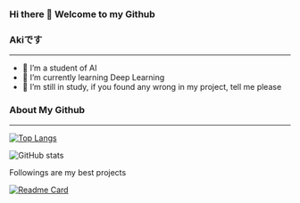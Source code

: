 ### Hi there 👋 Welcome to my Github


### Akiです

------

- 🔭 I’m a student of AI
- 🌱 I’m currently learning Deep Learning
- 👯 I’m still in study, if you found any wrong in my project, tell me please

### About My Github

------

[![Top Langs](https://github-readme-stats.vercel.app/api/top-langs/?username=RTSAK8)](https://github.com/anuraghazra/github-readme-stats)

![GitHub stats](https://github-readme-stats.vercel.app/api?username=RTSAK8&theme=calm_pink&show_icons=true)

Followings are my best projects

[![Readme Card](https://github-readme-stats.vercel.app/api/pin/?username=RTSAK8&repo=kaiser&theme=neon)](https://github.com/anuraghazra/github-readme-stats)
